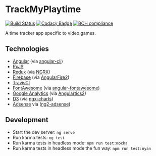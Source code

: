 # TrackMyPlaytime

[![Build Status](https://travis-ci.org/mzrimsek/track-my-playtime.svg?branch=master)](https://travis-ci.org/mzrimsek/track-my-playtime)
[![Codacy Badge](https://api.codacy.com/project/badge/Grade/c8798172f0ee4f98b0fa4d31e57af70b)](https://www.codacy.com/app/mzrimsek/track-my-playtime?utm_source=github.com&amp;utm_medium=referral&amp;utm_content=mzrimsek/track-my-playtime&amp;utm_campaign=Badge_Grade)
[![BCH compliance](https://bettercodehub.com/edge/badge/mzrimsek/track-my-playtime?branch=master)](https://bettercodehub.com/)

A time tracker app specific to video games.

## Technologies

* [Angular](https://angular.io/) (via [angular-cli](https://github.com/angular/angular-cli))
* [RxJS](https://github.com/ReactiveX/rxjs)
* [Redux](https://redux.js.org/) (via [NGRX](https://github.com/ngrx/platform))
* [Firebase](https://firebase.google.com/) (via [AngularFire2](https://github.com/angular/angularfire2))
* [TravisCI](https://travis-ci.org/)
* [FontAwesome](https://fontawesome.com/) (via [angular-fontawesome](https://github.com/FortAwesome/angular-fontawesome))
* [Google Analytics](https://www.google.com/analytics) (via [Angulartics2](https://github.com/angulartics/angulartics2))
* [D3](https://d3js.org/) (via [ngx-charts](https://github.com/swimlane/ngx-charts))
* [Adsense](https://www.google.com/adsense/start/) via ([ng2-adsense](https://github.com/scttcper/ng2-adsense))

## Development

* Start the dev server: `ng serve`
* Run karma tests: `ng test`
* Run karma tests in headless mode: `npm run test:mocha`
* Run karma tests in headless mode the fun way: `npm run test:nyan`
